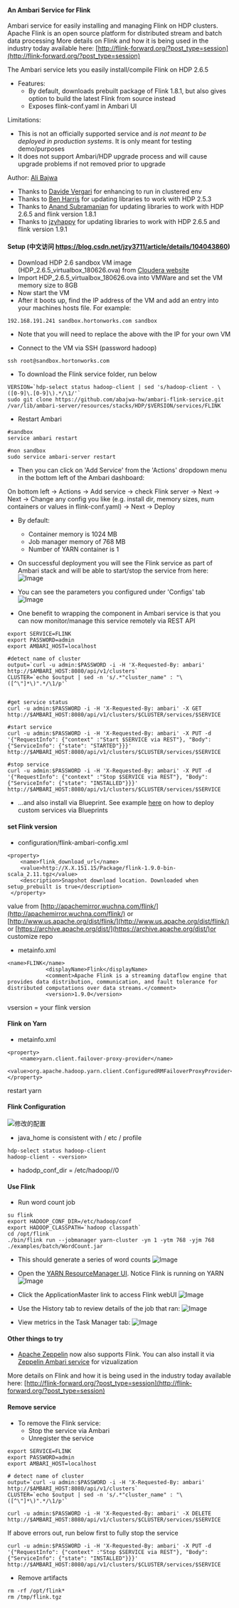 #### An Ambari Service for Flink
Ambari service for easily installing and managing Flink on HDP clusters.
Apache Flink is an open source platform for distributed stream and batch data processing
More details on Flink and how it is being used in the industry today available here: [http://flink-forward.org/?post_type=session](http://flink-forward.org/?post_type=session)


The Ambari service lets you easily install/compile Flink on HDP 2.6.5
- Features:
  - By default, downloads prebuilt package of Flink 1.8.1, but also gives option to build the latest Flink from source instead
  - Exposes flink-conf.yaml in Ambari UI 

Limitations:
  - This is not an officially supported service and *is not meant to be deployed in production systems*. It is only meant for testing demo/purposes
  - It does not support Ambari/HDP upgrade process and will cause upgrade problems if not removed prior to upgrade

Author: [Ali Bajwa](https://github.com/abajwa-hw)
- Thanks to [Davide Vergari](https://github.com/dvergari) for enhancing to run in clustered env
- Thanks to [Ben Harris](https://github.com/jamesbenharris) for updating libraries to work with HDP 2.5.3
- Thanks to [Anand Subramanian](https://github.com/anandsubbu) for updating libraries to work with HDP 2.6.5 and flink version 1.8.1
- Thanks to [jzyhappy](https://github.com/jzyhappy) for updating libraries to work with HDP 2.6.5 and flink version 1.9.1

#### Setup (中文访问 https://blog.csdn.net/jzy3711/article/details/104043860)

- Download HDP 2.6 sandbox VM image (HDP_2.6.5_virtualbox_180626.ova) from [Cloudera website](https://www.cloudera.com/downloads/hortonworks-sandbox/hdp.html)
- Import HDP_2.6.5_virtualbox_180626.ova into VMWare and set the VM memory size to 8GB
- Now start the VM
- After it boots up, find the IP address of the VM and add an entry into your machines hosts file. For example:
```
192.168.191.241 sandbox.hortonworks.com sandbox    
```
  - Note that you will need to replace the above with the IP for your own VM
  
- Connect to the VM via SSH (password hadoop)
```
ssh root@sandbox.hortonworks.com
```


- To download the Flink service folder, run below
```
VERSION=`hdp-select status hadoop-client | sed 's/hadoop-client - \([0-9]\.[0-9]\).*/\1/'`
sudo git clone https://github.com/abajwa-hw/ambari-flink-service.git   /var/lib/ambari-server/resources/stacks/HDP/$VERSION/services/FLINK   
```

- Restart Ambari
```
#sandbox
service ambari restart

#non sandbox
sudo service ambari-server restart
```

- Then you can click on 'Add Service' from the 'Actions' dropdown menu in the bottom left of the Ambari dashboard:

On bottom left -> Actions -> Add service -> check Flink server -> Next -> Next -> Change any config you like (e.g. install dir, memory sizes, num containers or values in flink-conf.yaml) -> Next -> Deploy

  - By default:
    - Container memory is 1024 MB
    - Job manager memory of 768 MB
    - Number of YARN container is 1
  
- On successful deployment you will see the Flink service as part of Ambari stack and will be able to start/stop the service from here:
![Image](../master/screenshots/Installed-service-stop.png?raw=true)

- You can see the parameters you configured under 'Configs' tab
![Image](../master/screenshots/Installed-service-config.png?raw=true)

- One benefit to wrapping the component in Ambari service is that you can now monitor/manage this service remotely via REST API
```
export SERVICE=FLINK
export PASSWORD=admin
export AMBARI_HOST=localhost

#detect name of cluster
output=`curl -u admin:$PASSWORD -i -H 'X-Requested-By: ambari'  http://$AMBARI_HOST:8080/api/v1/clusters`
CLUSTER=`echo $output | sed -n 's/.*"cluster_name" : "\([^\"]*\)".*/\1/p'`


#get service status
curl -u admin:$PASSWORD -i -H 'X-Requested-By: ambari' -X GET http://$AMBARI_HOST:8080/api/v1/clusters/$CLUSTER/services/$SERVICE

#start service
curl -u admin:$PASSWORD -i -H 'X-Requested-By: ambari' -X PUT -d '{"RequestInfo": {"context" :"Start $SERVICE via REST"}, "Body": {"ServiceInfo": {"state": "STARTED"}}}' http://$AMBARI_HOST:8080/api/v1/clusters/$CLUSTER/services/$SERVICE

#stop service
curl -u admin:$PASSWORD -i -H 'X-Requested-By: ambari' -X PUT -d '{"RequestInfo": {"context" :"Stop $SERVICE via REST"}, "Body": {"ServiceInfo": {"state": "INSTALLED"}}}' http://$AMBARI_HOST:8080/api/v1/clusters/$CLUSTER/services/$SERVICE
```

- ...and also install via Blueprint. See example [here](https://github.com/abajwa-hw/ambari-workshops/blob/master/blueprints-demo-security.md) on how to deploy custom services via Blueprints

#### set Flink version
- configuration/flink-ambari-config.xml
```
<property>
    <name>flink_download_url</name>
    <value>http://X.X.151.15/Package/flink-1.9.0-bin-scala_2.11.tgz</value>
    <description>Snapshot download location. Downloaded when setup_prebuilt is true</description>
 </property>
 ```
value from [http://apachemirror.wuchna.com/flink/](http://apachemirror.wuchna.com/flink/) or [http://www.us.apache.org/dist/flink/](http://www.us.apache.org/dist/flink/)  or [https://archive.apache.org/dist/](https://archive.apache.org/dist/)or customize repo

- metainfo.xml
```
<name>FLINK</name>
            <displayName>Flink</displayName>
            <comment>Apache Flink is a streaming dataflow engine that provides data distribution, communication, and fault tolerance for distributed computations over data streams.</comment>
            <version>1.9.0</version>
 ```
 vsersion = your flink version
 
#### Flink on Yarn
- metainfo.xml
```
<property>
	<name>yarn.client.failover-proxy-provider</name>
	<value>org.apache.hadoop.yarn.client.ConfiguredRMFailoverProxyProvider</value>
</property>
 ```
 restart yarn
 
 #### Flink Configuration
 ![修改的配置](https://img-blog.csdnimg.cn/2020012011303253.png?x-oss-process=image/watermark,type_ZmFuZ3poZW5naGVpdGk,shadow_10,text_aHR0cHM6Ly9ibG9nLmNzZG4ubmV0L2p6eTM3MTE=,size_16,color_FFFFFF,t_70)
- java_home is consistent with / etc / profile
```
hdp-select status hadoop-client
hadoop-client - <version>
```
- hadodp_conf_dir = /etc/hadoop/<version>/0


#### Use Flink

- Run word count job
```
su flink
export HADOOP_CONF_DIR=/etc/hadoop/conf
export HADOOP_CLASSPATH=`hadoop classpath`
cd /opt/flink
./bin/flink run --jobmanager yarn-cluster -yn 1 -ytm 768 -yjm 768 ./examples/batch/WordCount.jar
```
- This should generate a series of word counts
![Image](../master/screenshots/Flink-wordcount.png?raw=true)

- Open the [YARN ResourceManager UI](http://sandbox.hortonworks.com:8088/cluster). Notice Flink is running on YARN
![Image](../master/screenshots/YARN-UI.png?raw=true)

- Click the ApplicationMaster link to access Flink webUI
![Image](../master/screenshots/Flink-UI-1.png?raw=true)

- Use the History tab to review details of the job that ran:
![Image](../master/screenshots/Flink-UI-2.png?raw=true)

- View metrics in the Task Manager tab:
![Image](../master/screenshots/Flink-UI-3.png?raw=true)

#### Other things to try

- [Apache Zeppelin](https://zeppelin.incubator.apache.org/) now also supports Flink. You can also install it via [Zeppelin Ambari service](https://github.com/hortonworks-gallery/ambari-zeppelin-service) for vizualization

More details on Flink and how it is being used in the industry today available here: [http://flink-forward.org/?post_type=session](http://flink-forward.org/?post_type=session)


#### Remove service

- To remove the Flink service: 
  - Stop the service via Ambari
  - Unregister the service
  
```
export SERVICE=FLINK
export PASSWORD=admin
export AMBARI_HOST=localhost

# detect name of cluster
output=`curl -u admin:$PASSWORD -i -H 'X-Requested-By: ambari'  http://$AMBARI_HOST:8080/api/v1/clusters`
CLUSTER=`echo $output | sed -n 's/.*"cluster_name" : "\([^\"]*\)".*/\1/p'`

curl -u admin:$PASSWORD -i -H 'X-Requested-By: ambari' -X DELETE http://$AMBARI_HOST:8080/api/v1/clusters/$CLUSTER/services/$SERVICE
```

If above errors out, run below first to fully stop the service
```
curl -u admin:$PASSWORD -i -H 'X-Requested-By: ambari' -X PUT -d '{"RequestInfo": {"context" :"Stop $SERVICE via REST"}, "Body": {"ServiceInfo": {"state": "INSTALLED"}}}' http://$AMBARI_HOST:8080/api/v1/clusters/$CLUSTER/services/$SERVICE
```

- Remove artifacts
```
rm -rf /opt/flink*
rm /tmp/flink.tgz
```
